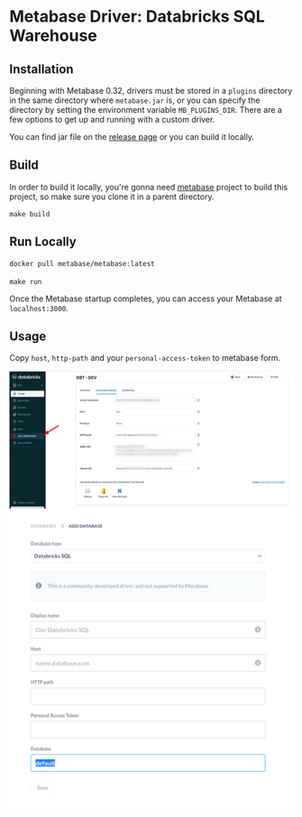 # Metabase Driver: Databricks SQL Warehouse

## Installation

Beginning with Metabase 0.32, drivers must be stored in a `plugins` directory in the same directory where `metabase.jar` is, or you can specify the directory by setting the environment variable `MB_PLUGINS_DIR`. There are a few options to get up and running with a custom driver.

You can find jar file on the [release page](https://github.com/schumannc/databricks-sql-driver/releases) or you can build it locally.
## Build

In order to build it locally, you're gonna need [metabase](https://github.com/metabase/metabase) project to build this project, so make sure you clone it in a parent directory. 

```
make build
```

## Run Locally

```
docker pull metabase/metabase:latest

make run
```
Once the Metabase startup completes, you can access your Metabase at `localhost:3000`.

## Usage

Copy `host`, `http-path` and your `personal-access-token` to metabase form.


![](screenshots/databricks-sql.png)
![](screenshots/metabase-form.png)

